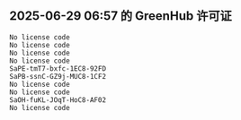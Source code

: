 ## 2025-06-29 06:57 的 GreenHub 许可证
```
No license code
No license code
No license code
No license code
SaPE-tmT7-bxfc-1EC8-92FD
SaPB-ssnC-GZ9j-MUC8-1CF2
No license code
No license code
SaOH-fuKL-JOqT-HoC8-AF02
No license code
```
